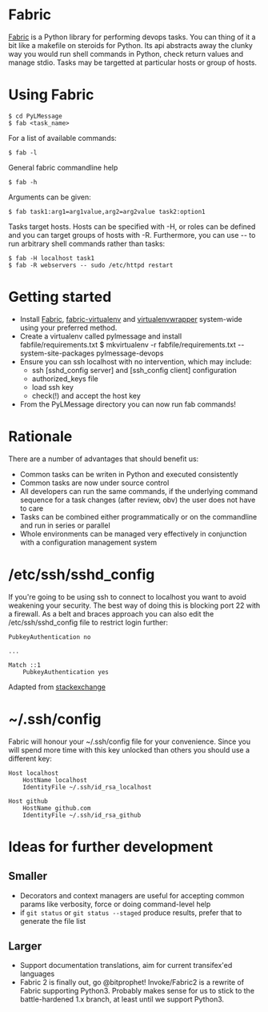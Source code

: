 # Fabric

[Fabric](https://www.fabfile.org) is a Python library for performing devops tasks. You can thing of it a bit like a
makefile on steroids for Python. Its api abstracts away the clunky way you would run shell commands in Python, check
return values and manage stdio. Tasks may be targetted at particular hosts or group of hosts.

# Using Fabric

    $ cd PyLMessage
    $ fab <task_name>

For a list of available commands:

    $ fab -l

General fabric commandline help

    $ fab -h

Arguments can be given:

    $ fab task1:arg1=arg1value,arg2=arg2value task2:option1

Tasks target hosts. Hosts can be specified with -H, or roles can be defined and you can target groups of hosts with -R.
Furthermore, you can use -- to run arbitrary shell commands rather than tasks:

    $ fab -H localhost task1
    $ fab -R webservers -- sudo /etc/httpd restart

# Getting started

 * Install [Fabric](http://docs.fabfile.org/en/1.14/usage/fab.html), 
   [fabric-virtualenv](https://pypi.org/project/fabric-virtualenv/) and
   [virtualenvwrapper](https://virtualenvwrapper.readthedocs.io/en/latest/) 
   system-wide using your preferred method.
 * Create a virtualenv called pylmessage and install fabfile/requirements.txt
    $ mkvirtualenv -r fabfile/requirements.txt --system-site-packages pylmessage-devops
 * Ensure you can ssh localhost with no intervention, which may include:
   * ssh [sshd_config server] and [ssh_config client] configuration
   * authorized_keys file
   * load ssh key
   * check(!) and accept the host key
 * From the PyLMessage directory you can now run fab commands!

# Rationale

There are a number of advantages that should benefit us:

 * Common tasks can be writen in Python and executed consistently
 * Common tasks are now under source control
 * All developers can run the same commands, if the underlying command sequence for a task changes (after review, obv)
   the user does not have to care
 * Tasks can be combined either programmatically or on the commandline and run in series or parallel
 * Whole environments can be managed very effectively in conjunction with a configuration management system

<a name="sshd_config"></a>
# /etc/ssh/sshd_config

If you're going to be using ssh to connect to localhost you want to avoid weakening your security. The best way of
doing this is blocking port 22 with a firewall. As a belt and braces approach you can also edit the
/etc/ssh/sshd_config file to restrict login further:

```
PubkeyAuthentication no

...

Match ::1
    PubkeyAuthentication yes
```
Adapted from [stackexchange](https://unix.stackexchange.com/questions/406245/limit-ssh-access-to-specific-clients-by-ip-address)

<a name="ssh_config"></a>
# ~/.ssh/config

Fabric will honour your ~/.ssh/config file for your convenience. Since you will spend more time with this key unlocked
than others you should use a different key:

```
Host localhost
    HostName localhost
    IdentityFile ~/.ssh/id_rsa_localhost

Host github
    HostName github.com
    IdentityFile ~/.ssh/id_rsa_github
```

# Ideas for further development

## Smaller 

 * Decorators and context managers are useful for accepting common params like verbosity, force or doing command-level help
 * if `git status` or `git status --staged` produce results, prefer that to generate the file list


## Larger

 * Support documentation translations, aim for current transifex'ed languages
 * Fabric 2 is finally out, go @bitprophet! Invoke/Fabric2 is a rewrite of Fabric supporting Python3. Probably makes
 sense for us to stick to the battle-hardened 1.x branch, at least until we support Python3.
